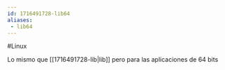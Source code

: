 ```yaml
---
id: 1716491728-lib64
aliases:
 - lib64
---
```


#Linux 

Lo mismo que [[1716491728-lib|lib]] pero para las aplicaciones de 64 bits